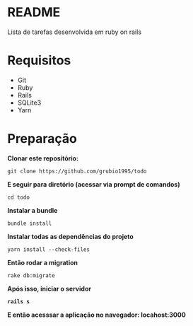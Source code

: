 # README

Lista de tarefas desenvolvida em ruby on rails


# Requisitos

* Git
* Ruby
* Rails
* SQLite3
* Yarn

# Preparação

<b>Clonar este repositório:</b>

```shell
git clone https://github.com/grubio1995/todo
```
<b>E seguir para diretório (acessar via prompt de comandos)</b>

```shell
cd todo
```
<b>Instalar a bundle</b>

```shell
bundle install
```
<b> Instalar todas as dependências do projeto </b>

```
yarn install --check-files
```
<b>Então rodar a migration</b>

```shell
rake db:migrate
```
<b> Após isso, iniciar o servidor

```shell
rails s
```
<b> E então acesssar a aplicação no navegador: locahost:3000 </b>
